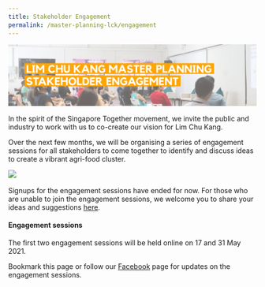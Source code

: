 ```yaml
---
title: Stakeholder Engagement
permalink: /master-planning-lck/engagement
---
```

![](/images/Engagementbanner-02.png)

In the spirit of the Singapore Together movement, we invite the public and industry to work with us to co-create our vision for Lim Chu Kang.

Over the next few months, we will be organising a series of engagement sessions for all stakeholders to come together to identify and discuss ideas to create a vibrant agri-food cluster. 

![](/images/lckmpengagement02.png)

Signups for the engagement sessions have ended for now.  For those who are unable to join the engagement sessions, we welcome you to share your ideas and suggestions [here](https://form.gov.sg/#!/60829e0cc3ed7d0011ad49db). 
#### **Engagement sessions**

The first two engagement sessions will be held online on 17 and 31 May 2021.

Bookmark this page or follow  our [Facebook](www.facebook.com/sgfoodagency) page for updates on the engagement sessions.